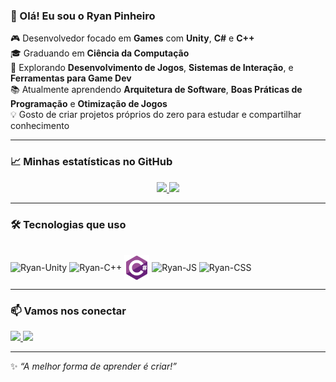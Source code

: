 ### 👋 Olá! Eu sou o Ryan Pinheiro

🎮 Desenvolvedor focado em **Games** com **Unity**, **C#** e **C++**  
🎓 Graduando em **Ciência da Computação**  
🚀 Explorando **Desenvolvimento de Jogos**, **Sistemas de Interação**, e **Ferramentas para Game Dev**  
📚 Atualmente aprendendo **Arquitetura de Software**, **Boas Práticas de Programação** e **Otimização de Jogos**  
💡 Gosto de criar projetos próprios do zero para estudar e compartilhar conhecimento

---

### 📈 Minhas estatísticas no GitHub
<div align="center">
  <a href="https://github.com/ryanpinheiro">
    <img height="180em" src="https://github-readme-stats.vercel.app/api?username=ryanpinheiro&show_icons=true&theme=tokyonight&include_all_commits=true&count_private=true"/>
    <img height="180em" src="https://github-readme-stats.vercel.app/api/top-langs/?username=ryanpinheiro&layout=compact&langs_count=7&theme=tokyonight"/>
  </a>
</div>

---

### 🛠️ Tecnologias que uso

<div style="display: inline_block"><br>
  <img align="center" alt="Ryan-Unity" height="40" width="40" src="https://cdn.jsdelivr.net/gh/devicons/devicon/icons/unity/unity-original-wordmark.svg">
  <img align="center" alt="Ryan-C++" height="40" width="40" src="https://cdn.jsdelivr.net/gh/devicons/devicon/icons/cplusplus/cplusplus-original.svg">
  <img align="center" alt="Ryan-C#" height="40" width="40" src="https://raw.githubusercontent.com/devicons/devicon/master/icons/csharp/csharp-original.svg">
  <img align="center" alt="Ryan-JS" height="40" width="40" src="https://cdn.jsdelivr.net/gh/devicons/devicon/icons/javascript/javascript-plain.svg">
  <img align="center" alt="Ryan-CSS" height="40" width="40" src="https://cdn.jsdelivr.net/gh/devicons/devicon/icons/css3/css3-plain-wordmark.svg">
</div>

---

### 📫 Vamos nos conectar

<div> 
  <a href = "mailto:gabrielryan024@gmail.com">
    <img src="https://img.shields.io/badge/Gmail-D14836?style=for-the-badge&logo=gmail&logoColor=white" target="_blank">
  </a>
  <a href="https://www.linkedin.com/in/ryan-pinheiro-3915a0207/" target="_blank">
    <img src="https://img.shields.io/badge/-LinkedIn-%230077B5?style=for-the-badge&logo=linkedin&logoColor=white" target="_blank">
  </a> 
</div>

---

✨ *“A melhor forma de aprender é criar!”*
